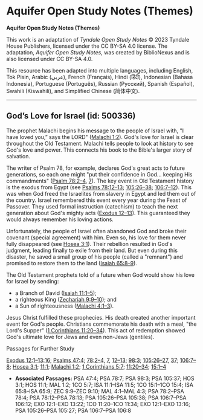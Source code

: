 # Aquifer Open Study Notes (Themes)

**Aquifer Open Study Notes (Themes)**

This work is an adaptation of *Tyndale Open Study Notes* © 2023 Tyndale House Publishers, licensed under the CC BY\-SA 4\.0 license. The adaptation, *Aquifer Open Study Notes*, was created by BiblioNexus and is also licensed under CC BY\-SA 4\.0\.

This resource has been adapted into multiple languages, including English, Tok Pisin, Arabic (عربي), French (Français), Hindi (हिंदी), Indonesian (Bahasa Indonesia), Portuguese (Português), Russian (Русский), Spanish (Español), Swahili (Kiswahili), and Simplified Chinese (简体中文).



--------------------------------

## God’s Love for Israel (id: 500336)

The prophet Malachi begins his message to the people of Israel with, "I have loved you,” says the LORD" ([Malachi 1:2](https://ref.ly/Mal1:2)). God's love for Israel is clear throughout the Old Testament. Malachi tells people to look at history to see God's love and power. This connects his book to the Bible's larger story of salvation. 

The writer of Psalm 78, for example, declares God's great acts to future generations, so each one might "put their confidence in God… keeping His commandments" ([Psalm 78:2–4](https://ref.ly/Ps78:2-Ps78:4), [7](https://ref.ly/Ps78:7)). The key event in Old Testament history is the exodus from Egypt (see [Psalms 78:12–13](https://ref.ly/Ps78:12-Ps78:13); [105:26–38](https://ref.ly/Ps105:26-Ps105:38); [106:7–12](https://ref.ly/Ps106:7-Ps106:12)). This was when God freed the Israelites from slavery in Egypt and led them out of the country. Israel remembered this event every year during the Feast of Passover. They used formal instruction (catechism) to teach the next generation about God's mighty acts ([Exodus 12–13](https://ref.ly/Exod12:1-Exod13:22)). This guaranteed they would always remember his loving actions.

Unfortunately, the people of Israel often abandoned God and broke their covenant (special agreement) with him. Even so, his love for them never fully disappeared (see [Hosea 3:1](https://ref.ly/Hos3:1)). Their rebellion resulted in God's judgment, leading finally to exile from their land. But even during this disaster, he saved a small group of his people (called a "remnant") and promised to restore them to the land ([Isaiah 65:8–9](https://ref.ly/Isa65:8-Isa65:9)).

The Old Testament prophets told of a future when God would show his love for Israel by sending:

* a Branch of David ([Isaiah 11:1–5](https://ref.ly/Isa11:1-Isa11:5));
* a righteous King ([Zechariah 9:9–10](https://ref.ly/Zech9:9-Zech9:10)); and
* a Sun of righteousness ([Malachi 4:1–3](https://ref.ly/Mal4:1-Mal4:3)).

Jesus Christ fulfilled these prophecies. His death created another important event for God's people. Christians commemorate his death with a meal, "the Lord's Supper" ([1 Corinthians 11:20–34](https://ref.ly/1Cor11:20-1Cor11:34)). This act of redemption showed God's ultimate love for Jews and even non\-Jews (gentiles).

Passages for Further Study

[Exodus 12:1–13:16](https://ref.ly/Exod12:1-Exod13:16); [Psalms 47:4](https://ref.ly/Ps47:4); [78:2–4](https://ref.ly/Ps78:2-Ps78:4), [7](https://ref.ly/Ps78:7), [12–13](https://ref.ly/Ps78:12-Ps78:13); [98:3](https://ref.ly/Ps98:3); [105:26–27](https://ref.ly/Ps105:26-Ps105:27), [37](https://ref.ly/Ps105:37); [106:7–8](https://ref.ly/Ps106:7-Ps106:8); [Hosea 3:1](https://ref.ly/Hos3:1); [11:1](https://ref.ly/Hos11:1); [Malachi 1:2](https://ref.ly/Mal1:2); [1 Corinthians 5:7](https://ref.ly/1Cor5:7); [11:20–34](https://ref.ly/1Cor11:20-1Cor11:34); [15:1–4](https://ref.ly/1Cor15:1-1Cor15:4)

* **Associated Passages:** PSA 47:4; PSA 78:7; PSA 98:3; PSA 105:37; HOS 3:1; HOS 11:1; MAL 1:2; 1CO 5:7; ISA 11:1–ISA 11:5; 1CO 15:1–1CO 15:4; ISA 65:8–ISA 65:9; ZEC 9:9–ZEC 9:10; MAL 4:1–MAL 4:3; PSA 78:2–PSA 78:4; PSA 78:12–PSA 78:13; PSA 105:26–PSA 105:38; PSA 106:7–PSA 106:12; EXO 12:1–EXO 13:22; 1CO 11:20–1CO 11:34; EXO 12:1–EXO 13:16; PSA 105:26–PSA 105:27; PSA 106:7–PSA 106:8

